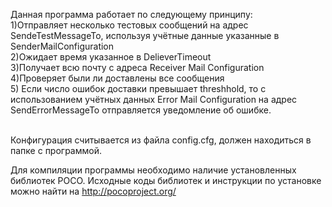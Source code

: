 Данная программа работает по следующему принципу:
<br>1)Отправляет несколько тестовых сообщений на адрес SendeTestMessageTo, используя учётные данные указанные в SenderMailConfiguration
<br>2)Ожидает время указанное в DelieverTimeout
<br>3)Получает всю почту с адреса Receiver Mail Configuration
<br>4)Проверяет были ли доставлены все сообщения
<br>5) Если число ошибок доставки превышает threshhold, то с использованием учётных данных Error Mail Configuration на адрес SendErrorMessageTo отправляется уведомление об ошибке.

<br>Конфигурация считывается из файла config.cfg, должен находиться в папке с программой.

Для компиляции программы необходимо наличие установленных библиотек POCO. Исходные коды библиотек и инструкции по установке можно найти на http://pocoproject.org/
